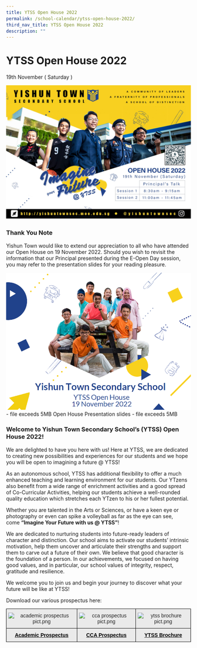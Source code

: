 ```yaml
---
title: YTSS Open House 2022
permalink: /school-calendar/ytss-open-house-2022/
third_nav_title: YTSS Open House 2022
description: ""
---
```

# **YTSS Open House 2022**

19th November ( Saturday )

![](/images/motd%202022.jpg)

### Thank You Note

Yishun Town would like to extend our appreciation to all who have attended our Open House on 19 November 2022. Should you wish to revisit the information that our Principal presented during the E-Open Day session, you may refer to the presentation slides for your reading pleasure.

![](/images/OPHSE.png) - file exceeds 5MB
Open House Presentation slides - file exceeds 5MB


### Welcome to Yishun Town Secondary School’s (YTSS) Open House 2022!

We are delighted to have you here with us! Here at YTSS, we are dedicated to creating new possibilities and experiences for our students and we hope you will be open to imagining a future @ YTSS!

As an autonomous school, YTSS has additional flexibility to offer a much enhanced teaching and learning environment for our students. Our YTzens also benefit from a wide range of enrichment activities and a good spread of Co-Curricular Activities, helping our students achieve a well-rounded quality education which stretches each YTzen to his or her fullest potential.

Whether you are talented in the Arts or Sciences, or have a keen eye or photography or even can spike a volleyball as far as the eye can see, come **“Imagine Your Future with us @ YTSS”**!

We are dedicated to nurturing students into future-ready leaders of character and distinction. Our school aims to activate our students’ intrinsic motivation, help them uncover and articulate their strengths and support them to carve out a future of their own. We believe that good character is the foundation of a person. In our achievements, we focused on having good values, and in particular, our school values of integrity, respect, gratitude and resilience. 

We welcome you to join us and begin your journey to discover what your future will be like at YTSS! 

Download our various prospectus here:

<table style="border-collapse:collapse;border-spacing:0" class="tg"><thead><tr><th style="background-color:#EAEAEA;border-color:black;border-style:solid;border-width:1px;color:#222;font-family:Arial, sans-serif;font-size:14px;font-weight:normal;overflow:hidden;padding:10px 5px;text-align:center;vertical-align:top;word-break:normal"><img src="https://yishuntownsec.moe.edu.sg/qql/slot/u452/academic%20prospectus%20pict.png" alt="academic prospectus pict.png" width="152" height="219"></th><th style="background-color:#EAEAEA;border-color:black;border-style:solid;border-width:1px;color:#222;font-family:Arial, sans-serif;font-size:14px;font-weight:normal;overflow:hidden;padding:10px 5px;text-align:center;vertical-align:top;word-break:normal"><img src="https://yishuntownsec.moe.edu.sg/qql/slot/u452/cca%20prospectus%20pict.png" alt="cca prospectus pict.png" width="153" height="218"></th><th style="background-color:#EAEAEA;border-color:black;border-style:solid;border-width:1px;color:#222;font-family:Arial, sans-serif;font-size:14px;font-weight:normal;overflow:hidden;padding:10px 5px;text-align:center;vertical-align:top;word-break:normal"><img src="https://yishuntownsec.moe.edu.sg/qql/slot/u452/ytss%20brochure%20pict.png" alt="ytss brochure pict.png" width="153" height="209"><br></th></tr></thead><tbody><tr><td style="background-color:#EAEAEA;border-color:black;border-style:solid;border-width:1px;color:#222;font-family:Arial, sans-serif;font-size:14px;font-weight:bold;overflow:hidden;padding:10px 5px;text-align:center;vertical-align:top;word-break:normal"><a href="https://yishuntownsec-moe-edu-sg-admin.cwp.sg/qql/slot/u452/Academic%20Prospectus%202022.pdf"><span style="text-decoration:none;color:#000">Academic Prospectus</span></a> </td><td style="background-color:#EAEAEA;border-color:black;border-style:solid;border-width:1px;color:#222;font-family:Arial, sans-serif;font-size:14px;font-weight:bold;overflow:hidden;padding:10px 5px;text-align:center;vertical-align:top;word-break:normal"><a href="https://yishuntownsec.moe.edu.sg/qql/slot/u625/EOPENHSE/2022/CCA%20Prospectus%202022.pdf"><span style="text-decoration:none;color:#000">CCA Prospectus</span></a></td><td style="background-color:#EAEAEA;border-color:black;border-style:solid;border-width:1px;color:#222;font-family:Arial, sans-serif;font-size:14px;font-weight:bold;overflow:hidden;padding:10px 5px;text-align:center;vertical-align:top;word-break:normal"><a href="https://yishuntownsec-moe-edu-sg-admin.cwp.sg/qql/slot/u452/YTSS%20Brochure%202022.pdf"><span style="text-decoration:none;color:#000">YTSS Brochure</span></a></td></tr></tbody></table>